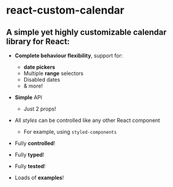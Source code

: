 # react-custom-calendar

## A simple yet **highly customizable** calendar library for React:

- **Complete behaviour flexibility**, support for:

  - **date pickers**
  - Multiple **range** selectors
  - Disabled dates
  - & more!

- **Simple** API
  - Just 2 props!
- All _styles_ can be controlled like any other React component
  - For example, using `styled-components`
- Fully **controlled**!
- Fully **typed**!
- Fully **tested**!
- Loads of **examples**!
